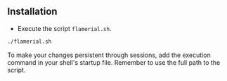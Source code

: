 ## Installation

-	Execute the script `flamerial.sh`.

```bash
./flamerial.sh
```

To make your changes persistent through sessions, add the execution command
in your shell's startup file. Remember to use the full path to the script.

